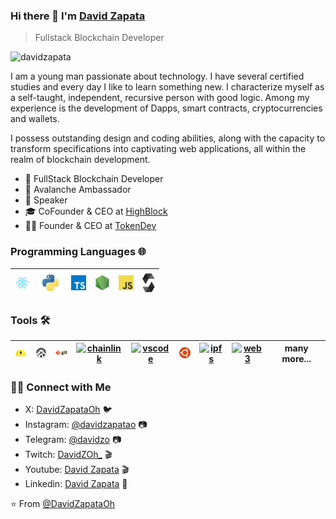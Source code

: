 ### Hi there 👋 I'm [David Zapata](https://david.tokendev.io)
> Fullstack Blockchain Developer


<img src="https://x.com/DavidZapataOh/header_photo" alt="davidzapata" />

<div>
 <p>
I am a young man passionate about technology. I have several certified studies and every day I like to learn something new. I characterize myself as a self-taught, independent, recursive person with good logic. Among my experience is the development of Dapps, smart contracts, cryptocurrencies and wallets.

I possess outstanding design and coding abilities, along with the capacity to transform specifications into captivating web applications, all within the realm of blockchain development.
</p>
</div>

<div>
  <ul>
    <li>🦊 FullStack Blockchain Developer</li>
    <li>🔺 Avalanche Ambassador</li>
    <li>🎤 Speaker</li>
    <li>🎓 CoFounder & CEO at <a href="https://www.instagram.com/highblockacademy/">HighBlock</a></li>
    <li>👨‍💻 Founder & CEO at <a href="https://tokendev.io/">TokenDev</a></li>
  </ul>
</div>

### Programming Languages 🌐

| [<img src="https://raw.githubusercontent.com/github/explore/80688e429a7d4ef2fca1e82350fe8e3517d3494d/topics/react/react.png" alt="react" width="24">](https://react.dev/) | [<img src="https://raw.githubusercontent.com/github/explore/80688e429a7d4ef2fca1e82350fe8e3517d3494d/topics/python/python.png" alt="python" width="38">](https://www.python.org/)  | [<img src="https://raw.githubusercontent.com/github/explore/80688e429a7d4ef2fca1e82350fe8e3517d3494d/topics/typescript/typescript.png" alt="typescript" width="24">](https://www.typescriptlang.org/)  |  [<img src="https://raw.githubusercontent.com/github/explore/80688e429a7d4ef2fca1e82350fe8e3517d3494d/topics/nodejs/nodejs.png" alt="nodejs" width="24">](https://nodejs.org/) |  [<img src="https://raw.githubusercontent.com/github/explore/80688e429a7d4ef2fca1e82350fe8e3517d3494d/topics/javascript/javascript.png" alt="javascript" width="24">](https://jquery.com/) | [<img src="https://github.com/syl20bnr/spacemacs/blob/develop/layers/%2Blang/solidity/img/solidity.png" alt="Solidity" width="20">](https://soliditylang.org/)
|---|---|---|---|---|---|
 
### Tools 🛠️

| [<img src="https://github.com/loopstudio/crowdfunding-contracts/blob/main/hardhat.png" alt="hardhat" width="24">](https://hardhat.org/) |  [<img src="https://github.com/foundry-rs/.github/blob/main/profile/logo.png" alt="foundry" width="24">](https://getfoundry.sh/) | [<img src="https://raw.githubusercontent.com/github/explore/80688e429a7d4ef2fca1e82350fe8e3517d3494d/topics/git/git.png" alt="Git" width="24">](https://git-scm.com/) |  [<img src="https://cryptologos.cc/logos/chainlink-link-logo.png" alt="chainlink" width="24">](https://chain.link/) | [<img src="https://upload.wikimedia.org/wikipedia/commons/thumb/2/2d/Visual_Studio_Code_1.18_icon.svg/1200px-Visual_Studio_Code_1.18_icon.svg.png" alt="vscode" width="24">](https://code.visualstudio.com/) | [<img src="https://raw.githubusercontent.com/github/explore/80688e429a7d4ef2fca1e82350fe8e3517d3494d/topics/ubuntu/ubuntu.png" alt="Ubuntu" width="24">](https://ubuntu.com/)  |  [<img src="https://upload.wikimedia.org/wikipedia/commons/1/18/Ipfs-logo-1024-ice-text.png" alt="ipfs" width="24">](https://ipfs.tech/) |  [<img src="https://github.com/web3/web3.js/blob/4.x/assets/logo/web3js.jpg" alt="web3" width="24">](https://web3js.org/)  | many more...
|---|---|---|---|---|---|---|---|---|


<h3> 🤝🏻 Connect with Me </h3>

- X: [DavidZapataOh](https://x.com/DavidZapataOh) 🐦
- Instagram: [@davidzapatao](https://instagram.com/davidzapatao) 📷
- Telegram: [@davidzo](https://t.me/davidzo) 📷
- Twitch: [DavidZOh_](https://twitch.tv/DavidZOh_) 🎬
- Youtube: [David Zapata](https://www.youtube.com/@davidzapataohv) 🎬
- Linkedin: [David Zapata](https://www.linkedin.com/in/davidzapatao/) 💼


⭐️ From [@DavidZapataOh](https://github.com/DavidZapataOh)
